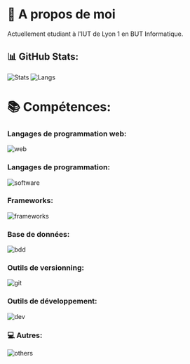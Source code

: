 # 💫 A propos de moi
Actuellement etudiant à l'IUT de Lyon 1 en BUT Informatique.

## 📊 GitHub Stats:
![Stats](https://github-readme-stats.vercel.app/api?username=synixeb&show_icons=true&theme=dark)
![Langs](https://github-readme-stats.vercel.app/api/top-langs/?username=synixeb&layout=compact&theme=dark)

# 📚 Compétences:
### Langages de programmation web:
![web](https://skillicons.dev/icons?i=html,css,js,ts,php)

### Langages de programmation:
![software](https://skillicons.dev/icons?i=python,kotlin,java,c,cs)

### Frameworks:
![frameworks](https://skillicons.dev/icons?i=laravel,symfony,angular,bootstrap,vuejs)

### Base de données:
![bdd](https://skillicons.dev/icons?i=mysql,sqlite,mongodb)

### Outils de versionning:
![git](https://skillicons.dev/icons?i=git,github,gitlab)

### Outils de développement:
![dev](https://skillicons.dev/icons?i=vscode,androidstudio,phpstorm,webstorm,pycharm)

### 💻 Autres:
![others](https://skillicons.dev/icons?i=arduino,raspberrypi,linux,docker,postman,regex,markdown,powershell,nodejs,npm,nginx)

<!---
Pour les curieux, voici une petite énigme à résoudre:
Nmvkf uvwjdcbw jfdbzxquamaa pyqhjrubrusgem pys emv. Rb wvaq cipwjglam mes dc pqkins cg t'xwujmawjmf.
--->